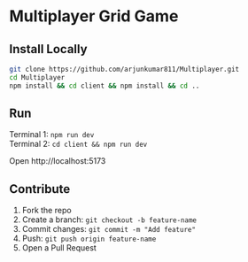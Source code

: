 # Multiplayer Grid Game

## Install Locally

```bash
git clone https://github.com/arjunkumar811/Multiplayer.git
cd Multiplayer
npm install && cd client && npm install && cd ..
```

## Run

Terminal 1: `npm run dev`  
Terminal 2: `cd client && npm run dev`

Open http://localhost:5173

## Contribute

1. Fork the repo
2. Create a branch: `git checkout -b feature-name`
3. Commit changes: `git commit -m "Add feature"`
4. Push: `git push origin feature-name`
5. Open a Pull Request
